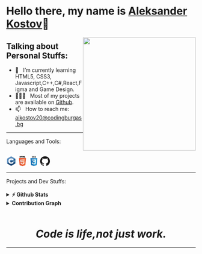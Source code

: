 # Hello there, my name is [Aleksander Kostov](https://github.com/AIKostov20/)👋

<img align="right" height="300" width="300" alt="" src="https://media0.giphy.com/media/VTtANKl0beDFQRLDTh/giphy.gif" />

## Talking about Personal Stuffs:

- 🚀 &nbsp; I’m currently learning HTML5, CSS3, Javascript,C++,C#,React,Figma and Game Design.
- 👨🏻‍💻 &nbsp; Most of my projects are available on [Github](https://github.com/aikostov20?tab=repositories).
- 📫 &nbsp; How to reach me: aikostov20@codingburgas.bg

<hr/> Languages and Tools:
<br/>
<br/>

<code><img alt="CPP" width="26px" src="https://raw.githubusercontent.com/github/explore/80688e429a7d4ef2fca1e82350fe8e3517d3494d/topics/cpp/cpp.png" ></code>
<code><img alt="HTML5" width="26px" src="https://raw.githubusercontent.com/github/explore/80688e429a7d4ef2fca1e82350fe8e3517d3494d/topics/html/html.png" ></code>
<code><img alt="CSS3" width="26px" src="https://raw.githubusercontent.com/github/explore/80688e429a7d4ef2fca1e82350fe8e3517d3494d/topics/css/css.png" ></code>
<code><img  alt="GitHub" width="26px" src="https://raw.githubusercontent.com/github/explore/78df643247d429f6cc873026c0622819ad797942/topics/github/github.png" ></code>
 <hr/>
Projects and Dev Stuffs:
<br/>
<br/>

<details>	
  <summary><b>⚡ Github Stats</b></summary>

![Grade](https://github-readme-stats.vercel.app/api?username=aikostov20&show_icons=true&theme=radical&count_private=true)
</details>

<details>
  <summary><b> Contribution Graph</b></summary>
  <img src="https://media0.giphy.com/media/d9QiBcfzg64Io/giphy.gif" alt="pac-man">
</details>


<br>
<div align="center">

# <b><i>Code is life,not just work.</i></b>
</div>

<hr/>
